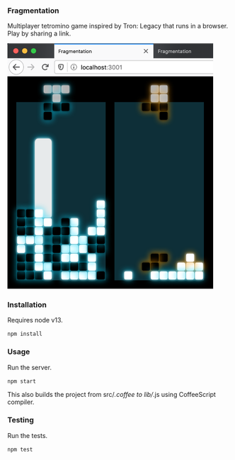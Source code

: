 ### Fragmentation

Multiplayer tetromino game inspired by Tron: Legacy that runs in a browser.
Play by sharing a link.

<img src="doc/screenshot.png" alt="Game screenshot" width="465">

### Installation

Requires node v13.

    npm install

### Usage

Run the server.

    npm start

This also builds the project from src/*.coffee to lib/*.js using CoffeeScript compiler.

### Testing

Run the tests.

    npm test
